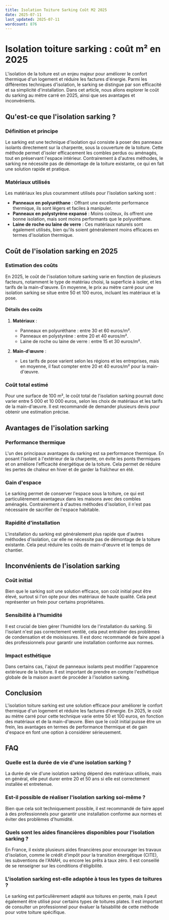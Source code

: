 ```yaml
---
title: Isolation Toiture Sarking Coût M2 2025
date: 2025-07-11
last_updated: 2025-07-11
wordcount: 876
---
```


# Isolation toiture sarking : coût m² en 2025

L'isolation de la toiture est un enjeu majeur pour améliorer le confort thermique d'un logement et réduire les factures d'énergie. Parmi les différentes techniques d'isolation, le sarking se distingue par son efficacité et sa simplicité d'installation. Dans cet article, nous allons explorer le coût du sarking au mètre carré en 2025, ainsi que ses avantages et inconvénients.

## Qu'est-ce que l'isolation sarking ?

### Définition et principe

Le sarking est une technique d'isolation qui consiste à poser des panneaux isolants directement sur la charpente, sous la couverture de la toiture. Cette méthode permet d'isoler efficacement les combles perdus ou aménagés, tout en préservant l'espace intérieur. Contrairement à d'autres méthodes, le sarking ne nécessite pas de démontage de la toiture existante, ce qui en fait une solution rapide et pratique.

### Matériaux utilisés

Les matériaux les plus couramment utilisés pour l'isolation sarking sont :

- **Panneaux en polyuréthane** : Offrant une excellente performance thermique, ils sont légers et faciles à manipuler.
- **Panneaux en polystyrène expansé** : Moins coûteux, ils offrent une bonne isolation, mais sont moins performants que le polyuréthane.
- **Laine de roche ou laine de verre** : Ces matériaux naturels sont également utilisés, bien qu'ils soient généralement moins efficaces en termes d'isolation thermique.

## Coût de l'isolation sarking en 2025

### Estimation des coûts

En 2025, le coût de l'isolation toiture sarking varie en fonction de plusieurs facteurs, notamment le type de matériau choisi, la superficie à isoler, et les tarifs de la main-d'œuvre. En moyenne, le prix au mètre carré pour une isolation sarking se situe entre 50 et 100 euros, incluant les matériaux et la pose.

#### Détails des coûts

1. **Matériaux** : 
   - Panneaux en polyuréthane : entre 30 et 60 euros/m².
   - Panneaux en polystyrène : entre 20 et 40 euros/m².
   - Laine de roche ou laine de verre : entre 15 et 30 euros/m².

2. **Main-d'œuvre** : 
   - Les tarifs de pose varient selon les régions et les entreprises, mais en moyenne, il faut compter entre 20 et 40 euros/m² pour la main-d'œuvre.

### Coût total estimé

Pour une surface de 100 m², le coût total de l'isolation sarking pourrait donc varier entre 5 000 et 10 000 euros, selon les choix de matériaux et les tarifs de la main-d'œuvre. Il est recommandé de demander plusieurs devis pour obtenir une estimation précise.

## Avantages de l'isolation sarking

### Performance thermique

L'un des principaux avantages du sarking est sa performance thermique. En posant l'isolant à l'extérieur de la charpente, on évite les ponts thermiques et on améliore l'efficacité énergétique de la toiture. Cela permet de réduire les pertes de chaleur en hiver et de garder la fraîcheur en été.

### Gain d'espace

Le sarking permet de conserver l'espace sous la toiture, ce qui est particulièrement avantageux dans les maisons avec des combles aménagés. Contrairement à d'autres méthodes d'isolation, il n'est pas nécessaire de sacrifier de l'espace habitable.

### Rapidité d'installation

L'installation du sarking est généralement plus rapide que d'autres méthodes d'isolation, car elle ne nécessite pas de démontage de la toiture existante. Cela peut réduire les coûts de main-d'œuvre et le temps de chantier.

## Inconvénients de l'isolation sarking

### Coût initial

Bien que le sarking soit une solution efficace, son coût initial peut être élevé, surtout si l'on opte pour des matériaux de haute qualité. Cela peut représenter un frein pour certains propriétaires.

### Sensibilité à l'humidité

Il est crucial de bien gérer l'humidité lors de l'installation du sarking. Si l'isolant n'est pas correctement ventilé, cela peut entraîner des problèmes de condensation et de moisissures. Il est donc recommandé de faire appel à des professionnels pour garantir une installation conforme aux normes.

### Impact esthétique

Dans certains cas, l'ajout de panneaux isolants peut modifier l'apparence extérieure de la toiture. Il est important de prendre en compte l'esthétique globale de la maison avant de procéder à l'isolation sarking.

## Conclusion

L'isolation toiture sarking est une solution efficace pour améliorer le confort thermique d'un logement et réduire les factures d'énergie. En 2025, le coût au mètre carré pour cette technique varie entre 50 et 100 euros, en fonction des matériaux et de la main-d'œuvre. Bien que le coût initial puisse être un frein, les avantages en termes de performance thermique et de gain d'espace en font une option à considérer sérieusement.

## FAQ

### Quelle est la durée de vie d'une isolation sarking ?

La durée de vie d'une isolation sarking dépend des matériaux utilisés, mais en général, elle peut durer entre 20 et 50 ans si elle est correctement installée et entretenue.

### Est-il possible de réaliser l'isolation sarking soi-même ?

Bien que cela soit techniquement possible, il est recommandé de faire appel à des professionnels pour garantir une installation conforme aux normes et éviter des problèmes d'humidité.

### Quels sont les aides financières disponibles pour l'isolation sarking ?

En France, il existe plusieurs aides financières pour encourager les travaux d'isolation, comme le crédit d'impôt pour la transition énergétique (CITE), les subventions de l'ANAH, ou encore les prêts à taux zéro. Il est conseillé de se renseigner sur les conditions d'éligibilité.

### L'isolation sarking est-elle adaptée à tous les types de toitures ?

Le sarking est particulièrement adapté aux toitures en pente, mais il peut également être utilisé pour certains types de toitures plates. Il est important de consulter un professionnel pour évaluer la faisabilité de cette méthode pour votre toiture spécifique.
